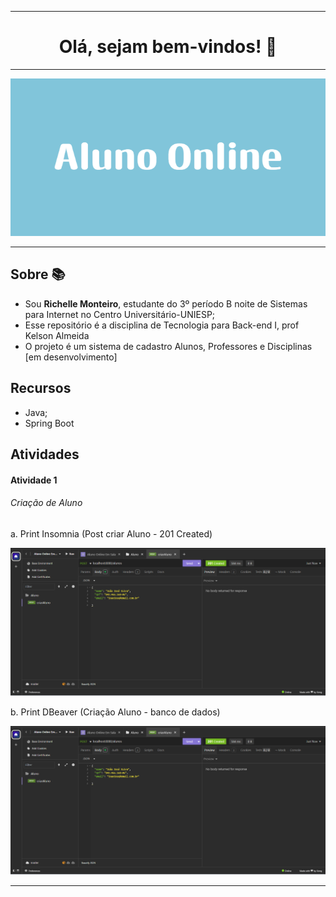 <hr>

 <div align=center>

# Olá, sejam bem-vindos! :wave:

<hr>

![](api/src/assets/banner_Aluno_Online.png)

 <hr>

 </div>

## Sobre :books:
- Sou **Richelle Monteiro**, estudante do 3º período B noite de Sistemas para Internet no Centro Universitário-UNIESP;
- Esse repositório é a disciplina de Tecnologia para Back-end I, prof Kelson Almeida
- O projeto é um sistema de cadastro Alunos, Professores e Disciplinas [em desenvolvimento]

## Recursos

 - Java;
 - Spring Boot

## Atividades

#### Atividade 1

###### Criação de Aluno

a. Print Insomnia (Post criar Aluno - 201 Created)

<div align="center">

![](api/src/assets/printInsomnia.PNG)

</div>

b. Print DBeaver (Criação Aluno - banco de dados)
<div align="center">

![](api/src/assets/printInsomnia.PNG)

</div>

<hr>
